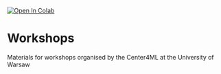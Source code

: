 [![Open In Colab](https://colab.research.google.com/assets/colab-badge.svg)](https://colab.research.google.com/github/center4ml/Workshops/blob/2023_PAN/)


# Workshops
Materials for workshops organised by the Center4ML at the University of Warsaw
